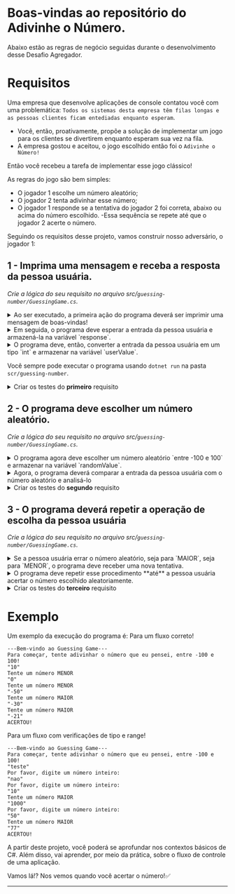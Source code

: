 # Boas-vindas ao repositório do Adivinhe o Número.

Abaixo estão as regras de negócio seguidas durante o desenvolvimento desse Desafio Agregador.

# Requisitos

Uma empresa que desenvolve aplicações de console contatou você com uma problemática: `Todos os sistemas desta empresa têm filas longas e as pessoas clientes ficam entediadas enquanto esperam`.
  
  - Você, então, proativamente, propõe a solução de implementar um jogo para os clientes se divertirem enquanto esperam sua vez na fila.
  - A empresa gostou e aceitou, o jogo escolhido então foi o `Adivinhe o Número!`

Então você recebeu a tarefa de implementar esse jogo clássico!

As regras do jogo são bem simples:
- O jogador 1 escolhe um número aleatório;
- O jogador 2 tenta adivinhar esse número;
- O jogador 1 responde se a tentativa do jogador 2 foi correta, abaixo ou acima do número escolhido.
-Essa sequência se repete até que o jogador 2 acerte o número.

Seguindo os requisitos desse projeto, vamos construir nosso adversário, o jogador 1:
 
## 1 - Imprima uma mensagem e receba a resposta da pessoa usuária.
_Crie a lógica do seu requisito no arquivo src/`guessing-number/GuessingGame.cs`._

<details>
  <summary>Ao ser executado, a primeira ação do programa deverá ser imprimir uma mensagem de boas-vindas!</summary><br/>

 A mensagem deverá ser exatamente:
 ```
 "---Bem-vindo ao Guessing Game---"
 "Para começar, tente adivinhar o número que eu pensei, entre -100 e 100!"
 ```
  
 > Crie essa lógica na função `Greet()`

</details>

<details>
  <summary>Em seguida, o programa deve esperar a entrada da pessoa usuária e armazená-la na variável `response`.</summary><br />

> Se a pessoa usuária não inserir um número **inteiro**, ou se ele inserir um número **fora do range** (-100, 100), o programa deve imprimir a mensagem: `"Por favor, digite um número inteiro:"`
> 
    > E esperar uma nova entrada da pessoa usuária **até** a pessoa usuária inserir um número válido.
  
</details>

<details>
  <summary>O programa deve, então, converter a entrada da pessoa usuária em um tipo `int` e armazenar na variável `userValue`.</summary><br />

> Crie essa lógica na função `ChooseNumber()`
  
</details>

Você sempre pode executar o programa usando
`dotnet run` na pasta `scr/guessing-number`.

<details>
  <summary> Criar os testes do <strong> primeiro</strong> requisito</summary><br/>

> Deve ser feito em `src/guessing-number.Test/TestFirstReq.cs`
- Se o programa **imprime a mensagem correta**
  > Crie essa lógica na função `TestPrintInitialMessage()`
- Se o programa **recebe a entrada da pessoa usuária**
  > Crie essa lógica na função `TestReceiveUserInputAndConvert()`
- Se o programa **faz a validação do tipo `int`**
  > Crie essa lógica na função `TestReceiveUserInputAndVerifyType()`
- Se o programa **faz a validação do range `-100 e 100`**
  > Crie essa lógica na função `TestReceiveUserInputAndVerifyRange()`

</details>

## 2 - O programa deve escolher um número aleatório.
_Crie a lógica do seu requisito no arquivo src/`guessing-number/GuessingGame.cs`._

<details>
  <summary>O programa agora deve escolher um número aleatório `entre -100 e 100` e armazenar na variável `randomValue`.</summary><br/>

> Dica: use a função `random.GetInt(x, y)` para escolher números aleatórios.
> Crie essa lógica na função `RandomNumber()`

</details>

<details>
  <summary>Agora, o programa deverá comparar a entrada da pessoa usuária com o número aleatório e analisá-lo</summary><br />

- **Se** a entrada for **maior** que o número aleatório, o programa deverá imprimir a mensagem: `Tente um número MENOR`
- **Se** a entrada for **menor** que o número aleatório, o programa deverá imprimir a mensagem: `Tente um número MAIOR`
- **Se** a entrada for **igual** ao número aleatório, o programa deverá imprimir a mensagem: `ACERTOU!`
> Crie essa lógica na função `AnalyzePlay()`
 
</details>

<details>
  <summary> Criar os testes do <strong>segundo</strong> requisito</summary><br/>

> Deve ser feito em `src/guessing-number.Test/TestSecondReq.cs`
  - Se o programa **escolhe um número aleatório entre -100 e 100**
    > Crie essa lógica na função `TestRandomlyChooseANumber()`
  - Se o programa **compara corretamente a entrada e o número escolhido**
    - para quando o número da pessoa usuária é **menor**
      > Crie essa lógica nas funções `TestProgramComparisonValuesLess()`
    - para quando o número da pessoa usuária é **maior**
      > Crie essa lógica nas funções `TestProgramComparisonValuesBigger()`
    - para quando a pessoa usuária **acertar**
      > Crie essa lógica nas funções `TestProgramComparisonValuesEqual()`

</details>

## 3 - O programa deverá repetir a operação de escolha da pessoa usuária
_Crie a lógica do seu requisito no arquivo src/`guessing-number/GuessingGame.cs`._

<details>
  <summary>Se a pessoa usuária errar o número aleatório, seja para `MAIOR`, seja para `MENOR`, o programa deve receber uma nova tentativa.</summary><br/>

> Lembre-se das validações do número de entrada.

</details>

<details>
  <summary>O programa deve repetir esse procedimento **até** a pessoa usuária acertar o número escolhido aleatoriamente.</summary><br />

> Se você implementou corretamente as funções `ChooseNumber()` e `AnalyzePlay()`, esse requisito irá funcionar; caso contrário, é legal rever essas funções.
 
</details>

<details>
  <summary> Criar os testes do <strong>terceiro</strong> requisito</summary><br/>

> Deve ser feito em `src/guessing-number.Test/TestThirdReq.cs`
  - Se o programa **repete o comportamento até a pessoa usuária acertar.**
    > Crie essa lógica na função `TestFullFlow()`

</details>

# Exemplo

Um exemplo da execução do programa é:
Para um fluxo correto! 
```
---Bem-vindo ao Guessing Game---
Para começar, tente adivinhar o número que eu pensei, entre -100 e 100!
"10"
Tente um número MENOR
"0"
Tente um número MENOR
"-50"
Tente um número MAIOR
"-30"
Tente um número MAIOR
"-21"
ACERTOU!
```

Para um fluxo com verificações de tipo e range!
```
---Bem-vindo ao Guessing Game---
Para começar, tente adivinhar o número que eu pensei, entre -100 e 100!
"teste"
Por favor, digite um número inteiro:
"nao"
Por favor, digite um número inteiro:
"10"
Tente um número MAIOR
"1000"
Por favor, digite um número inteiro:
"50"
Tente um número MAIOR
"77"
ACERTOU!
```


 A partir deste projeto, você poderá se aprofundar nos contextos básicos de C#. Além disso, vai aprender, por meio da prática, sobre o  fluxo de controle de uma aplicação.  

Vamos lá!? Nos vemos quando você acertar o número!✅

---
